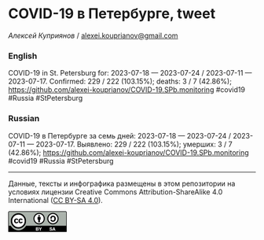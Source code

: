 COVID-19 в Петербурге, tweet
============================

*Алексей Куприянов* /
<a href="mailto:alexei.kouprianov@gmail.com" class="email">alexei.kouprianov@gmail.com</a>

### English

<!-- COVID-19 in St. Petersburg for: 2023-07-18 --- 2023-07-24 / 2023-07-11 --- 2023-07-17. Сonfirmed: 229 / 222 (103.15%); hospitalized:  /   (); deaths: 3 / 7 (42.86%); https://github.com/alexei-kouprianov/COVID-19.SPb.monitoring #covid19 #Russia #StPetersburg -->

COVID-19 in St. Petersburg for: 2023-07-18 — 2023-07-24 / 2023-07-11 —
2023-07-17. Сonfirmed: 229 / 222 (103.15%); deaths: 3 / 7 (42.86%);
<a href="https://github.com/alexei-kouprianov/COVID-19.SPb.monitoring" class="uri">https://github.com/alexei-kouprianov/COVID-19.SPb.monitoring</a>
\#covid19 \#Russia \#StPetersburg

### Russian

<!-- COVID-19 в Петербурге за семь дней: 2023-07-18 --- 2023-07-24 / 2023-07-11 --- 2023-07-17. Выявлено: 229 / 222 (103.15%); госпитализировано:  /   (); умерших: 3 / 7 (42.86%); https://github.com/alexei-kouprianov/COVID-19.SPb.monitoring #covid19 #Russia #StPetersburg -->

COVID-19 в Петербурге за семь дней: 2023-07-18 — 2023-07-24 / 2023-07-11
— 2023-07-17. Выявлено: 229 / 222 (103.15%); умерших: 3 / 7 (42.86%);
<a href="https://github.com/alexei-kouprianov/COVID-19.SPb.monitoring" class="uri">https://github.com/alexei-kouprianov/COVID-19.SPb.monitoring</a>
\#covid19 \#Russia \#StPetersburg

------------------------------------------------------------------------

Данные, тексты и инфографика размещены в этом репозитории на условиях
лицензии Creative Commons Attribution-ShareAlike 4.0 International ([CC
BY-SA 4.0](https://creativecommons.org/licenses/by-sa/4.0/)).

![](../misc/CC-BY-SA-icon.png "CC-BY-SA")
